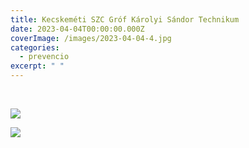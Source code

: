 ```yaml
---
title: Kecskeméti SZC Gróf Károlyi Sándor Technikum
date: 2023-04-04T00:00:00.000Z
coverImage: /images/2023-04-04-4.jpg
categories:
  - prevencio
excerpt: " "
---
```

 ﻿

![](/images/2023-04-04-5.jpg)

![](/images/2023-04-04-6.jpg)

